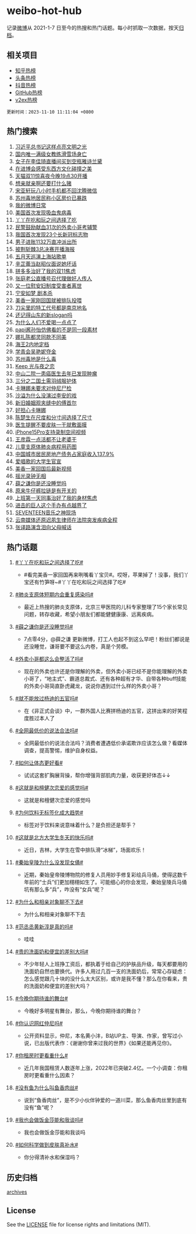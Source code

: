 # weibo-hot-hub

记录[微博](https://www.weibo.com)从 2021-1-7 日至今的热搜和热门话题。每小时抓取一次数据，按天[归档](archives)。

## 相关项目

- [知乎热榜](https://github.com/lonnyzhang423/zhihu-hot-hub)
- [头条热榜](https://github.com/lonnyzhang423/toutiao-hot-hub)
- [抖音热榜](https://github.com/lonnyzhang423/douyin-hot-hub)
- [GitHub热榜](https://github.com/lonnyzhang423/github-hot-hub)
- [v2ex热榜](https://github.com/lonnyzhang423/v2ex-hot-hub)


`更新时间：2023-11-10 11:11:04 +0800`

## 热门搜索

1. [习近平总书记这样点亮文明之光](https://m.weibo.cn/search?containerid=100103type%3D1%26t%3D10%26q%3D%23%E4%B9%A0%E8%BF%91%E5%B9%B3%E6%80%BB%E4%B9%A6%E8%AE%B0%E8%BF%99%E6%A0%B7%E7%82%B9%E4%BA%AE%E6%96%87%E6%98%8E%E4%B9%8B%E5%85%89%23&stream_entry_id=51&isnewpage=1&extparam=seat%3D1%26stream_entry_id%3D51%26dgr%3D0%26q%3D%2523%25E4%25B9%25A0%25E8%25BF%2591%25E5%25B9%25B3%25E6%2580%25BB%25E4%25B9%25A6%25E8%25AE%25B0%25E8%25BF%2599%25E6%25A0%25B7%25E7%2582%25B9%25E4%25BA%25AE%25E6%2596%2587%25E6%2598%258E%25E4%25B9%258B%25E5%2585%2589%2523%26c_type%3D51%26pos%3D0%26filter_type%3Drealtimehot%26cate%3D10103%26display_time%3D1699585863%26pre_seqid%3D1699585863410011450224)
1. [国内唯一满级女教练滑雪场身亡](https://m.weibo.cn/search?containerid=100103type%3D1%26t%3D10%26q%3D%23%E5%9B%BD%E5%86%85%E5%94%AF%E4%B8%80%E6%BB%A1%E7%BA%A7%E5%A5%B3%E6%95%99%E7%BB%83%E6%BB%91%E9%9B%AA%E5%9C%BA%E8%BA%AB%E4%BA%A1%23&stream_entry_id=31&isnewpage=1&extparam=seat%3D1%26stream_entry_id%3D31%26band_rank%3D1%26filter_type%3Drealtimehot%26pos%3D0%26lcate%3D5001%26realpos%3D1%26q%3D%2523%25E5%259B%25BD%25E5%2586%2585%25E5%2594%25AF%25E4%25B8%2580%25E6%25BB%25A1%25E7%25BA%25A7%25E5%25A5%25B3%25E6%2595%2599%25E7%25BB%2583%25E6%25BB%2591%25E9%259B%25AA%25E5%259C%25BA%25E8%25BA%25AB%25E4%25BA%25A1%2523%26c_type%3D31%26dgr%3D0%26flag%3D1%26cate%3D5001%26display_time%3D1699585863%26pre_seqid%3D1699585863410011450224)
1. [女子在李佳琦直播间买到空瓶雅诗兰黛](https://m.weibo.cn/search?containerid=100103type%3D1%26t%3D10%26q%3D%23%E5%A5%B3%E5%AD%90%E5%9C%A8%E6%9D%8E%E4%BD%B3%E7%90%A6%E7%9B%B4%E6%92%AD%E9%97%B4%E4%B9%B0%E5%88%B0%E7%A9%BA%E7%93%B6%E9%9B%85%E8%AF%97%E5%85%B0%E9%BB%9B%23&stream_entry_id=31&isnewpage=1&extparam=seat%3D1%26stream_entry_id%3D31%26band_rank%3D2%26filter_type%3Drealtimehot%26pos%3D1%26lcate%3D5001%26realpos%3D2%26q%3D%2523%25E5%25A5%25B3%25E5%25AD%2590%25E5%259C%25A8%25E6%259D%258E%25E4%25BD%25B3%25E7%2590%25A6%25E7%259B%25B4%25E6%2592%25AD%25E9%2597%25B4%25E4%25B9%25B0%25E5%2588%25B0%25E7%25A9%25BA%25E7%2593%25B6%25E9%259B%2585%25E8%25AF%2597%25E5%2585%25B0%25E9%25BB%259B%2523%26c_type%3D31%26dgr%3D0%26flag%3D2%26cate%3D5001%26display_time%3D1699585863%26pre_seqid%3D1699585863410011450224)
1. [在进博会感受东西方文化碰撞之美](https://m.weibo.cn/search?containerid=100103type%3D1%26t%3D10%26q%3D%23%E5%9C%A8%E8%BF%9B%E5%8D%9A%E4%BC%9A%E6%84%9F%E5%8F%97%E4%B8%9C%E8%A5%BF%E6%96%B9%E6%96%87%E5%8C%96%E7%A2%B0%E6%92%9E%E4%B9%8B%E7%BE%8E%23&stream_entry_id=31&isnewpage=1&extparam=seat%3D1%26stream_entry_id%3D31%26band_rank%3D3%26filter_type%3Drealtimehot%26pos%3D2%26lcate%3D5001%26realpos%3D3%26q%3D%2523%25E5%259C%25A8%25E8%25BF%259B%25E5%258D%259A%25E4%25BC%259A%25E6%2584%259F%25E5%258F%2597%25E4%25B8%259C%25E8%25A5%25BF%25E6%2596%25B9%25E6%2596%2587%25E5%258C%2596%25E7%25A2%25B0%25E6%2592%259E%25E4%25B9%258B%25E7%25BE%258E%2523%26c_type%3D31%26dgr%3D0%26flag%3D0%26cate%3D5001%26display_time%3D1699585863%26pre_seqid%3D1699585863410011450224)
1. [天猫双11惊喜夜今晚19点30开播](https://m.weibo.cn/search?containerid=100103type%3D1%26t%3D10%26q%3D%23%E5%A4%A9%E7%8C%AB%E5%8F%8C11%E6%83%8A%E5%96%9C%E5%A4%9C%E4%BB%8A%E6%99%9A19%E7%82%B930%E5%BC%80%E6%92%AD%23&stream_entry_id=31&isnewpage=1&extparam=seat%3D1%26stream_entry_id%3D31%26band_rank%3D4%26filter_type%3Drealtimehot%26topic_ad%3D1%26pos%3D3%26lcate%3D5001%26dgr%3D0%26q%3D%2523%25E5%25A4%25A9%25E7%258C%25AB%25E5%258F%258C11%25E6%2583%258A%25E5%2596%259C%25E5%25A4%259C%25E4%25BB%258A%25E6%2599%259A19%25E7%2582%25B930%25E5%25BC%2580%25E6%2592%25AD%2523%26c_type%3D31%26is_ad_pos%3D1%26adid%3D211166%26cate%3D5001%26display_time%3D1699585863%26pre_seqid%3D1699585863410011450224)
1. [想亲就亲啊还要打什么赌](https://m.weibo.cn/search?containerid=100103type%3D1%26t%3D10%26q%3D%23%E6%83%B3%E4%BA%B2%E5%B0%B1%E4%BA%B2%E5%95%8A%E8%BF%98%E8%A6%81%E6%89%93%E4%BB%80%E4%B9%88%E8%B5%8C%23&stream_entry_id=31&isnewpage=1&extparam=seat%3D1%26stream_entry_id%3D31%26band_rank%3D4%26filter_type%3Drealtimehot%26pos%3D4%26lcate%3D5001%26realpos%3D4%26q%3D%2523%25E6%2583%25B3%25E4%25BA%25B2%25E5%25B0%25B1%25E4%25BA%25B2%25E5%2595%258A%25E8%25BF%2598%25E8%25A6%2581%25E6%2589%2593%25E4%25BB%2580%25E4%25B9%2588%25E8%25B5%258C%2523%26c_type%3D31%26dgr%3D0%26flag%3D2%26cate%3D5001%26display_time%3D1699585863%26pre_seqid%3D1699585863410011450224)
1. [宋亚轩玩八小时手机都不回沈腾微信](https://m.weibo.cn/search?containerid=100103type%3D1%26t%3D10%26q%3D%23%E5%AE%8B%E4%BA%9A%E8%BD%A9%E7%8E%A9%E5%85%AB%E5%B0%8F%E6%97%B6%E6%89%8B%E6%9C%BA%E9%83%BD%E4%B8%8D%E5%9B%9E%E6%B2%88%E8%85%BE%E5%BE%AE%E4%BF%A1%23&stream_entry_id=31&isnewpage=1&extparam=seat%3D1%26stream_entry_id%3D31%26band_rank%3D5%26filter_type%3Drealtimehot%26pos%3D5%26lcate%3D5001%26realpos%3D5%26q%3D%2523%25E5%25AE%258B%25E4%25BA%259A%25E8%25BD%25A9%25E7%258E%25A9%25E5%2585%25AB%25E5%25B0%258F%25E6%2597%25B6%25E6%2589%258B%25E6%259C%25BA%25E9%2583%25BD%25E4%25B8%258D%25E5%259B%259E%25E6%25B2%2588%25E8%2585%25BE%25E5%25BE%25AE%25E4%25BF%25A1%2523%26c_type%3D31%26dgr%3D0%26flag%3D2%26cate%3D5001%26display_time%3D1699585863%26pre_seqid%3D1699585863410011450224)
1. [苏州毒地居民称小区房价已暴跌](https://m.weibo.cn/search?containerid=100103type%3D1%26t%3D10%26q%3D%23%E8%8B%8F%E5%B7%9E%E6%AF%92%E5%9C%B0%E5%B1%85%E6%B0%91%E7%A7%B0%E5%B0%8F%E5%8C%BA%E6%88%BF%E4%BB%B7%E5%B7%B2%E6%9A%B4%E8%B7%8C%23&stream_entry_id=31&isnewpage=1&extparam=seat%3D1%26stream_entry_id%3D31%26band_rank%3D6%26filter_type%3Drealtimehot%26pos%3D6%26lcate%3D5001%26realpos%3D6%26q%3D%2523%25E8%258B%258F%25E5%25B7%259E%25E6%25AF%2592%25E5%259C%25B0%25E5%25B1%2585%25E6%25B0%2591%25E7%25A7%25B0%25E5%25B0%258F%25E5%258C%25BA%25E6%2588%25BF%25E4%25BB%25B7%25E5%25B7%25B2%25E6%259A%25B4%25E8%25B7%258C%2523%26c_type%3D31%26dgr%3D0%26flag%3D1%26cate%3D5001%26display_time%3D1699585863%26pre_seqid%3D1699585863410011450224)
1. [我的微博日常](https://m.weibo.cn/search?containerid=100103type%3D1%26t%3D10%26q%3D%23%E6%88%91%E7%9A%84%E5%BE%AE%E5%8D%9A%E6%97%A5%E5%B8%B8%23&stream_entry_id=31&isnewpage=1&extparam=seat%3D1%26stream_entry_id%3D31%26band_rank%3D7%26filter_type%3Drealtimehot%26is_ad_pos%3D1%26pos%3D7%26lcate%3D5001%26q%3D%2523%25E6%2588%2591%25E7%259A%2584%25E5%25BE%25AE%25E5%258D%259A%25E6%2597%25A5%25E5%25B8%25B8%2523%26c_type%3D31%26dgr%3D0%26adid%3D211119%26cate%3D5001%26display_time%3D1699585863%26pre_seqid%3D1699585863410011450224)
1. [美国首次发现吸血鬼病毒](https://m.weibo.cn/search?containerid=100103type%3D1%26t%3D10%26q%3D%23%E7%BE%8E%E5%9B%BD%E9%A6%96%E6%AC%A1%E5%8F%91%E7%8E%B0%E5%90%B8%E8%A1%80%E9%AC%BC%E7%97%85%E6%AF%92%23&stream_entry_id=31&isnewpage=1&extparam=seat%3D1%26stream_entry_id%3D31%26band_rank%3D7%26filter_type%3Drealtimehot%26pos%3D8%26lcate%3D5001%26realpos%3D7%26q%3D%2523%25E7%25BE%258E%25E5%259B%25BD%25E9%25A6%2596%25E6%25AC%25A1%25E5%258F%2591%25E7%258E%25B0%25E5%2590%25B8%25E8%25A1%2580%25E9%25AC%25BC%25E7%2597%2585%25E6%25AF%2592%2523%26c_type%3D31%26dgr%3D0%26flag%3D0%26cate%3D5001%26display_time%3D1699585863%26pre_seqid%3D1699585863410011450224)
1. [丫丫在吃和玩之间选择了吃](https://m.weibo.cn/search?containerid=100103type%3D1%26t%3D10%26q%3D%23%E4%B8%AB%E4%B8%AB%E5%9C%A8%E5%90%83%E5%92%8C%E7%8E%A9%E4%B9%8B%E9%97%B4%E9%80%89%E6%8B%A9%E4%BA%86%E5%90%83%23&stream_entry_id=31&isnewpage=1&extparam=seat%3D1%26stream_entry_id%3D31%26band_rank%3D8%26filter_type%3Drealtimehot%26pos%3D9%26lcate%3D5001%26realpos%3D8%26q%3D%2523%25E4%25B8%25AB%25E4%25B8%25AB%25E5%259C%25A8%25E5%2590%2583%25E5%2592%258C%25E7%258E%25A9%25E4%25B9%258B%25E9%2597%25B4%25E9%2580%2589%25E6%258B%25A9%25E4%25BA%2586%25E5%2590%2583%2523%26c_type%3D31%26dgr%3D0%26flag%3D32768%26cate%3D5001%26display_time%3D1699585863%26pre_seqid%3D1699585863410011450224)
1. [民警鼓励献血31次的外卖小哥考辅警](https://m.weibo.cn/search?containerid=100103type%3D1%26t%3D10%26q%3D%23%E6%B0%91%E8%AD%A6%E9%BC%93%E5%8A%B1%E7%8C%AE%E8%A1%8031%E6%AC%A1%E7%9A%84%E5%A4%96%E5%8D%96%E5%B0%8F%E5%93%A5%E8%80%83%E8%BE%85%E8%AD%A6%23&stream_entry_id=31&isnewpage=1&extparam=seat%3D1%26stream_entry_id%3D31%26band_rank%3D9%26filter_type%3Drealtimehot%26pos%3D10%26lcate%3D5001%26realpos%3D9%26q%3D%2523%25E6%25B0%2591%25E8%25AD%25A6%25E9%25BC%2593%25E5%258A%25B1%25E7%258C%25AE%25E8%25A1%258031%25E6%25AC%25A1%25E7%259A%2584%25E5%25A4%2596%25E5%258D%2596%25E5%25B0%258F%25E5%2593%25A5%25E8%2580%2583%25E8%25BE%2585%25E8%25AD%25A6%2523%26c_type%3D31%26dgr%3D0%26flag%3D32768%26cate%3D5001%26display_time%3D1699585863%26pre_seqid%3D1699585863410011450224)
1. [我国首次发现23个长新冠标志物](https://m.weibo.cn/search?containerid=100103type%3D1%26t%3D10%26q%3D%23%E6%88%91%E5%9B%BD%E9%A6%96%E6%AC%A1%E5%8F%91%E7%8E%B023%E4%B8%AA%E9%95%BF%E6%96%B0%E5%86%A0%E6%A0%87%E5%BF%97%E7%89%A9%23&stream_entry_id=31&isnewpage=1&extparam=seat%3D1%26stream_entry_id%3D31%26band_rank%3D10%26filter_type%3Drealtimehot%26pos%3D11%26lcate%3D5001%26realpos%3D10%26q%3D%2523%25E6%2588%2591%25E5%259B%25BD%25E9%25A6%2596%25E6%25AC%25A1%25E5%258F%2591%25E7%258E%25B023%25E4%25B8%25AA%25E9%2595%25BF%25E6%2596%25B0%25E5%2586%25A0%25E6%25A0%2587%25E5%25BF%2597%25E7%2589%25A9%2523%26c_type%3D31%26dgr%3D0%26flag%3D0%26cate%3D5001%26display_time%3D1699585863%26pre_seqid%3D1699585863410011450224)
1. [男子进账1132万直冲派出所](https://m.weibo.cn/search?containerid=100103type%3D1%26t%3D10%26q%3D%23%E7%94%B7%E5%AD%90%E8%BF%9B%E8%B4%A61132%E4%B8%87%E7%9B%B4%E5%86%B2%E6%B4%BE%E5%87%BA%E6%89%80%23&stream_entry_id=31&isnewpage=1&extparam=seat%3D1%26stream_entry_id%3D31%26band_rank%3D11%26filter_type%3Drealtimehot%26pos%3D12%26lcate%3D5001%26realpos%3D11%26q%3D%2523%25E7%2594%25B7%25E5%25AD%2590%25E8%25BF%259B%25E8%25B4%25A61132%25E4%25B8%2587%25E7%259B%25B4%25E5%2586%25B2%25E6%25B4%25BE%25E5%2587%25BA%25E6%2589%2580%2523%26c_type%3D31%26dgr%3D0%26flag%3D2%26cate%3D5001%26display_time%3D1699585863%26pre_seqid%3D1699585863410011450224)
1. [披荆斩棘3总决赛开播海报](https://m.weibo.cn/search?containerid=100103type%3D1%26t%3D10%26q%3D%23%E6%8A%AB%E8%8D%86%E6%96%A9%E6%A3%983%E6%80%BB%E5%86%B3%E8%B5%9B%E5%BC%80%E6%92%AD%E6%B5%B7%E6%8A%A5%23&stream_entry_id=31&isnewpage=1&extparam=seat%3D1%26stream_entry_id%3D31%26band_rank%3D12%26filter_type%3Drealtimehot%26pos%3D13%26lcate%3D5001%26realpos%3D12%26q%3D%2523%25E6%258A%25AB%25E8%258D%2586%25E6%2596%25A9%25E6%25A3%25983%25E6%2580%25BB%25E5%2586%25B3%25E8%25B5%259B%25E5%25BC%2580%25E6%2592%25AD%25E6%25B5%25B7%25E6%258A%25A5%2523%26c_type%3D31%26dgr%3D0%26flag%3D1%26cate%3D5001%26display_time%3D1699585863%26pre_seqid%3D1699585863410011450224)
1. [五月天巡演上海站歌单](https://m.weibo.cn/search?containerid=100103type%3D1%26t%3D10%26q%3D%23%E4%BA%94%E6%9C%88%E5%A4%A9%E5%B7%A1%E6%BC%94%E4%B8%8A%E6%B5%B7%E7%AB%99%E6%AD%8C%E5%8D%95%23&stream_entry_id=31&isnewpage=1&extparam=seat%3D1%26stream_entry_id%3D31%26band_rank%3D13%26filter_type%3Drealtimehot%26pos%3D14%26lcate%3D5001%26realpos%3D13%26q%3D%2523%25E4%25BA%2594%25E6%259C%2588%25E5%25A4%25A9%25E5%25B7%25A1%25E6%25BC%2594%25E4%25B8%258A%25E6%25B5%25B7%25E7%25AB%2599%25E6%25AD%258C%25E5%258D%2595%2523%26c_type%3D31%26dgr%3D0%26flag%3D1%26cate%3D5001%26display_time%3D1699585863%26pre_seqid%3D1699585863410011450224)
1. [辛芷蕾当赵昭仪面说她坏话](https://m.weibo.cn/search?containerid=100103type%3D1%26t%3D10%26q%3D%23%E8%BE%9B%E8%8A%B7%E8%95%BE%E5%BD%93%E8%B5%B5%E6%98%AD%E4%BB%AA%E9%9D%A2%E8%AF%B4%E5%A5%B9%E5%9D%8F%E8%AF%9D%23&stream_entry_id=31&isnewpage=1&extparam=seat%3D1%26stream_entry_id%3D31%26band_rank%3D14%26filter_type%3Drealtimehot%26pos%3D15%26lcate%3D5001%26realpos%3D14%26q%3D%2523%25E8%25BE%259B%25E8%258A%25B7%25E8%2595%25BE%25E5%25BD%2593%25E8%25B5%25B5%25E6%2598%25AD%25E4%25BB%25AA%25E9%259D%25A2%25E8%25AF%25B4%25E5%25A5%25B9%25E5%259D%258F%25E8%25AF%259D%2523%26c_type%3D31%26dgr%3D0%26flag%3D0%26cate%3D5001%26display_time%3D1699585863%26pre_seqid%3D1699585863410011450224)
1. [拼多多治好了我的双11焦虑](https://m.weibo.cn/search?containerid=100103type%3D1%26t%3D10%26q%3D%23%E6%8B%BC%E5%A4%9A%E5%A4%9A%E6%B2%BB%E5%A5%BD%E4%BA%86%E6%88%91%E7%9A%84%E5%8F%8C11%E7%84%A6%E8%99%91%23&stream_entry_id=31&isnewpage=1&extparam=seat%3D1%26stream_entry_id%3D31%26band_rank%3D15%26filter_type%3Drealtimehot%26pos%3D16%26lcate%3D5001%26realpos%3D15%26dgr%3D0%26q%3D%2523%25E6%258B%25BC%25E5%25A4%259A%25E5%25A4%259A%25E6%25B2%25BB%25E5%25A5%25BD%25E4%25BA%2586%25E6%2588%2591%25E7%259A%2584%25E5%258F%258C11%25E7%2584%25A6%25E8%2599%2591%2523%26c_type%3D31%26flag%3D0%26adid%3D211184%26cate%3D5001%26display_time%3D1699585863%26pre_seqid%3D1699585863410011450224)
1. [张庭老公直播号召代理做好人传人](https://m.weibo.cn/search?containerid=100103type%3D1%26t%3D10%26q%3D%23%E5%BC%A0%E5%BA%AD%E8%80%81%E5%85%AC%E7%9B%B4%E6%92%AD%E5%8F%B7%E5%8F%AC%E4%BB%A3%E7%90%86%E5%81%9A%E5%A5%BD%E4%BA%BA%E4%BC%A0%E4%BA%BA%23&stream_entry_id=31&isnewpage=1&extparam=seat%3D1%26stream_entry_id%3D31%26band_rank%3D16%26filter_type%3Drealtimehot%26pos%3D17%26lcate%3D5001%26realpos%3D16%26q%3D%2523%25E5%25BC%25A0%25E5%25BA%25AD%25E8%2580%2581%25E5%2585%25AC%25E7%259B%25B4%25E6%2592%25AD%25E5%258F%25B7%25E5%258F%25AC%25E4%25BB%25A3%25E7%2590%2586%25E5%2581%259A%25E5%25A5%25BD%25E4%25BA%25BA%25E4%25BC%25A0%25E4%25BA%25BA%2523%26c_type%3D31%26dgr%3D0%26flag%3D1%26cate%3D5001%26display_time%3D1699585863%26pre_seqid%3D1699585863410011450224)
1. [又一位慰安妇制度受害者离世](https://m.weibo.cn/search?containerid=100103type%3D1%26t%3D10%26q%3D%23%E5%8F%88%E4%B8%80%E4%BD%8D%E6%85%B0%E5%AE%89%E5%A6%87%E5%88%B6%E5%BA%A6%E5%8F%97%E5%AE%B3%E8%80%85%E7%A6%BB%E4%B8%96%23&stream_entry_id=31&isnewpage=1&extparam=seat%3D1%26stream_entry_id%3D31%26band_rank%3D17%26filter_type%3Drealtimehot%26pos%3D18%26lcate%3D5001%26realpos%3D17%26q%3D%2523%25E5%258F%2588%25E4%25B8%2580%25E4%25BD%258D%25E6%2585%25B0%25E5%25AE%2589%25E5%25A6%2587%25E5%2588%25B6%25E5%25BA%25A6%25E5%258F%2597%25E5%25AE%25B3%25E8%2580%2585%25E7%25A6%25BB%25E4%25B8%2596%2523%26c_type%3D31%26dgr%3D0%26flag%3D1%26cate%3D5001%26display_time%3D1699585863%26pre_seqid%3D1699585863410011450224)
1. [宁安如梦 剧本杀](https://m.weibo.cn/search?containerid=100103type%3D1%26t%3D10%26q%3D%E5%AE%81%E5%AE%89%E5%A6%82%E6%A2%A6+%E5%89%A7%E6%9C%AC%E6%9D%80&stream_entry_id=31&isnewpage=1&extparam=seat%3D1%26stream_entry_id%3D31%26band_rank%3D18%26filter_type%3Drealtimehot%26pos%3D19%26lcate%3D5001%26realpos%3D18%26q%3D%25E5%25AE%2581%25E5%25AE%2589%25E5%25A6%2582%25E6%25A2%25A6%2520%25E5%2589%25A7%25E6%259C%25AC%25E6%259D%2580%26c_type%3D31%26dgr%3D0%26flag%3D1%26cate%3D5001%26display_time%3D1699585863%26pre_seqid%3D1699585863410011450224)
1. [美香一家刚回国就被排队投喂](https://m.weibo.cn/search?containerid=100103type%3D1%26t%3D10%26q%3D%23%E7%BE%8E%E9%A6%99%E4%B8%80%E5%AE%B6%E5%88%9A%E5%9B%9E%E5%9B%BD%E5%B0%B1%E8%A2%AB%E6%8E%92%E9%98%9F%E6%8A%95%E5%96%82%23&stream_entry_id=31&isnewpage=1&extparam=seat%3D1%26stream_entry_id%3D31%26band_rank%3D19%26filter_type%3Drealtimehot%26pos%3D20%26lcate%3D5001%26realpos%3D19%26q%3D%2523%25E7%25BE%258E%25E9%25A6%2599%25E4%25B8%2580%25E5%25AE%25B6%25E5%2588%259A%25E5%259B%259E%25E5%259B%25BD%25E5%25B0%25B1%25E8%25A2%25AB%25E6%258E%2592%25E9%2598%259F%25E6%258A%2595%25E5%2596%2582%2523%26c_type%3D31%26dgr%3D0%26flag%3D32768%26cate%3D5001%26display_time%3D1699585863%26pre_seqid%3D1699585863410011450224)
1. [刀尖里的特工代号都是南京地名](https://m.weibo.cn/search?containerid=100103type%3D1%26t%3D10%26q%3D%23%E5%88%80%E5%B0%96%E9%87%8C%E7%9A%84%E7%89%B9%E5%B7%A5%E4%BB%A3%E5%8F%B7%E9%83%BD%E6%98%AF%E5%8D%97%E4%BA%AC%E5%9C%B0%E5%90%8D%23&stream_entry_id=31&isnewpage=1&extparam=seat%3D1%26stream_entry_id%3D31%26band_rank%3D20%26filter_type%3Drealtimehot%26pos%3D21%26lcate%3D5001%26realpos%3D20%26q%3D%2523%25E5%2588%2580%25E5%25B0%2596%25E9%2587%258C%25E7%259A%2584%25E7%2589%25B9%25E5%25B7%25A5%25E4%25BB%25A3%25E5%258F%25B7%25E9%2583%25BD%25E6%2598%25AF%25E5%258D%2597%25E4%25BA%25AC%25E5%259C%25B0%25E5%2590%258D%2523%26c_type%3D31%26dgr%3D0%26flag%3D1%26cate%3D5001%26display_time%3D1699585863%26pre_seqid%3D1699585863410011450224)
1. [还记得山东的新slogan吗](https://m.weibo.cn/search?containerid=100103type%3D1%26t%3D10%26q%3D%23%E8%BF%98%E8%AE%B0%E5%BE%97%E5%B1%B1%E4%B8%9C%E7%9A%84%E6%96%B0slogan%E5%90%97%23&stream_entry_id=31&isnewpage=1&extparam=seat%3D1%26stream_entry_id%3D31%26band_rank%3D21%26filter_type%3Drealtimehot%26pos%3D22%26lcate%3D5001%26realpos%3D21%26dgr%3D0%26q%3D%2523%25E8%25BF%2598%25E8%25AE%25B0%25E5%25BE%2597%25E5%25B1%25B1%25E4%25B8%259C%25E7%259A%2584%25E6%2596%25B0slogan%25E5%2590%2597%2523%26c_type%3D31%26flag%3D0%26adid%3D211025%26cate%3D5001%26display_time%3D1699585863%26pre_seqid%3D1699585863410011450224)
1. [为什么人们不爱喝一点点了](https://m.weibo.cn/search?containerid=100103type%3D1%26t%3D10%26q%3D%23%E4%B8%BA%E4%BB%80%E4%B9%88%E4%BA%BA%E4%BB%AC%E4%B8%8D%E7%88%B1%E5%96%9D%E4%B8%80%E7%82%B9%E7%82%B9%E4%BA%86%23&stream_entry_id=31&isnewpage=1&extparam=seat%3D1%26stream_entry_id%3D31%26band_rank%3D22%26filter_type%3Drealtimehot%26pos%3D23%26lcate%3D5001%26realpos%3D22%26q%3D%2523%25E4%25B8%25BA%25E4%25BB%2580%25E4%25B9%2588%25E4%25BA%25BA%25E4%25BB%25AC%25E4%25B8%258D%25E7%2588%25B1%25E5%2596%259D%25E4%25B8%2580%25E7%2582%25B9%25E7%2582%25B9%25E4%25BA%2586%2523%26c_type%3D31%26dgr%3D0%26flag%3D1%26cate%3D5001%26display_time%3D1699585863%26pre_seqid%3D1699585863410011450224)
1. [papi酱孙怡仿佛看的不是同一段素材](https://m.weibo.cn/search?containerid=100103type%3D1%26t%3D10%26q%3D%23papi%E9%85%B1%E5%AD%99%E6%80%A1%E4%BB%BF%E4%BD%9B%E7%9C%8B%E7%9A%84%E4%B8%8D%E6%98%AF%E5%90%8C%E4%B8%80%E6%AE%B5%E7%B4%A0%E6%9D%90%23&stream_entry_id=31&isnewpage=1&extparam=seat%3D1%26stream_entry_id%3D31%26band_rank%3D23%26filter_type%3Drealtimehot%26pos%3D24%26lcate%3D5001%26realpos%3D23%26q%3D%2523papi%25E9%2585%25B1%25E5%25AD%2599%25E6%2580%25A1%25E4%25BB%25BF%25E4%25BD%259B%25E7%259C%258B%25E7%259A%2584%25E4%25B8%258D%25E6%2598%25AF%25E5%2590%258C%25E4%25B8%2580%25E6%25AE%25B5%25E7%25B4%25A0%25E6%259D%2590%2523%26c_type%3D31%26dgr%3D0%26flag%3D0%26cate%3D5001%26display_time%3D1699585863%26pre_seqid%3D1699585863410011450224)
1. [娜扎陈都灵同款不同美](https://m.weibo.cn/search?containerid=100103type%3D1%26t%3D10%26q%3D%23%E5%A8%9C%E6%89%8E%E9%99%88%E9%83%BD%E7%81%B5%E5%90%8C%E6%AC%BE%E4%B8%8D%E5%90%8C%E7%BE%8E%23&stream_entry_id=31&isnewpage=1&extparam=seat%3D1%26stream_entry_id%3D31%26band_rank%3D24%26filter_type%3Drealtimehot%26pos%3D25%26lcate%3D5001%26realpos%3D24%26q%3D%2523%25E5%25A8%259C%25E6%2589%258E%25E9%2599%2588%25E9%2583%25BD%25E7%2581%25B5%25E5%2590%258C%25E6%25AC%25BE%25E4%25B8%258D%25E5%2590%258C%25E7%25BE%258E%2523%26c_type%3D31%26dgr%3D0%26flag%3D1%26cate%3D5001%26display_time%3D1699585863%26pre_seqid%3D1699585863410011450224)
1. [海王2内地定档](https://m.weibo.cn/search?containerid=100103type%3D1%26t%3D10%26q%3D%23%E6%B5%B7%E7%8E%8B2%E5%86%85%E5%9C%B0%E5%AE%9A%E6%A1%A3%23&stream_entry_id=31&isnewpage=1&extparam=seat%3D1%26stream_entry_id%3D31%26band_rank%3D25%26filter_type%3Drealtimehot%26pos%3D26%26lcate%3D5001%26realpos%3D25%26q%3D%2523%25E6%25B5%25B7%25E7%258E%258B2%25E5%2586%2585%25E5%259C%25B0%25E5%25AE%259A%25E6%25A1%25A3%2523%26c_type%3D31%26dgr%3D0%26flag%3D1%26cate%3D5001%26display_time%3D1699585863%26pre_seqid%3D1699585863410011450224)
1. [学青会吴艳妮夺金](https://m.weibo.cn/search?containerid=100103type%3D1%26t%3D10%26q%3D%23%E5%AD%A6%E9%9D%92%E4%BC%9A%E5%90%B4%E8%89%B3%E5%A6%AE%E5%A4%BA%E9%87%91%23&stream_entry_id=31&isnewpage=1&extparam=seat%3D1%26stream_entry_id%3D31%26band_rank%3D26%26filter_type%3Drealtimehot%26pos%3D27%26lcate%3D5001%26realpos%3D26%26q%3D%2523%25E5%25AD%25A6%25E9%259D%2592%25E4%25BC%259A%25E5%2590%25B4%25E8%2589%25B3%25E5%25A6%25AE%25E5%25A4%25BA%25E9%2587%2591%2523%26c_type%3D31%26dgr%3D0%26flag%3D0%26cate%3D5001%26display_time%3D1699585863%26pre_seqid%3D1699585863410011450224)
1. [苏州毒地是什么毒](https://m.weibo.cn/search?containerid=100103type%3D1%26t%3D10%26q%3D%23%E8%8B%8F%E5%B7%9E%E6%AF%92%E5%9C%B0%E6%98%AF%E4%BB%80%E4%B9%88%E6%AF%92%23&stream_entry_id=31&isnewpage=1&extparam=seat%3D1%26stream_entry_id%3D31%26band_rank%3D27%26filter_type%3Drealtimehot%26pos%3D28%26lcate%3D5001%26realpos%3D27%26q%3D%2523%25E8%258B%258F%25E5%25B7%259E%25E6%25AF%2592%25E5%259C%25B0%25E6%2598%25AF%25E4%25BB%2580%25E4%25B9%2588%25E6%25AF%2592%2523%26c_type%3D31%26dgr%3D0%26flag%3D1%26cate%3D5001%26display_time%3D1699585863%26pre_seqid%3D1699585863410011450224)
1. [Keep 光与夜之恋](https://m.weibo.cn/search?containerid=100103type%3D1%26t%3D10%26q%3DKeep+%E5%85%89%E4%B8%8E%E5%A4%9C%E4%B9%8B%E6%81%8B&stream_entry_id=31&isnewpage=1&extparam=seat%3D1%26stream_entry_id%3D31%26band_rank%3D28%26filter_type%3Drealtimehot%26pos%3D29%26lcate%3D5001%26realpos%3D28%26q%3DKeep%2520%25E5%2585%2589%25E4%25B8%258E%25E5%25A4%259C%25E4%25B9%258B%25E6%2581%258B%26c_type%3D31%26dgr%3D0%26flag%3D1%26cate%3D5001%26display_time%3D1699585863%26pre_seqid%3D1699585863410011450224)
1. [中山二院一患癌医生去年已发现肿瘤](https://m.weibo.cn/search?containerid=100103type%3D1%26t%3D10%26q%3D%23%E4%B8%AD%E5%B1%B1%E4%BA%8C%E9%99%A2%E4%B8%80%E6%82%A3%E7%99%8C%E5%8C%BB%E7%94%9F%E5%8E%BB%E5%B9%B4%E5%B7%B2%E5%8F%91%E7%8E%B0%E8%82%BF%E7%98%A4%23&stream_entry_id=31&isnewpage=1&extparam=seat%3D1%26stream_entry_id%3D31%26band_rank%3D29%26filter_type%3Drealtimehot%26pos%3D30%26lcate%3D5001%26realpos%3D29%26q%3D%2523%25E4%25B8%25AD%25E5%25B1%25B1%25E4%25BA%258C%25E9%2599%25A2%25E4%25B8%2580%25E6%2582%25A3%25E7%2599%258C%25E5%258C%25BB%25E7%2594%259F%25E5%258E%25BB%25E5%25B9%25B4%25E5%25B7%25B2%25E5%258F%2591%25E7%258E%25B0%25E8%2582%25BF%25E7%2598%25A4%2523%26c_type%3D31%26dgr%3D0%26flag%3D0%26cate%3D5001%26display_time%3D1699585863%26pre_seqid%3D1699585863410011450224)
1. [三分之二国土需羽绒服护体](https://m.weibo.cn/search?containerid=100103type%3D1%26t%3D10%26q%3D%23%E4%B8%89%E5%88%86%E4%B9%8B%E4%BA%8C%E5%9B%BD%E5%9C%9F%E9%9C%80%E7%BE%BD%E7%BB%92%E6%9C%8D%E6%8A%A4%E4%BD%93%23&stream_entry_id=31&isnewpage=1&extparam=seat%3D1%26stream_entry_id%3D31%26band_rank%3D30%26filter_type%3Drealtimehot%26pos%3D31%26lcate%3D5001%26realpos%3D30%26q%3D%2523%25E4%25B8%2589%25E5%2588%2586%25E4%25B9%258B%25E4%25BA%258C%25E5%259B%25BD%25E5%259C%259F%25E9%259C%2580%25E7%25BE%25BD%25E7%25BB%2592%25E6%259C%258D%25E6%258A%25A4%25E4%25BD%2593%2523%26c_type%3D31%26dgr%3D0%26flag%3D1%26cate%3D5001%26display_time%3D1699585863%26pre_seqid%3D1699585863410011450224)
1. [卡琳娜未要求对仲尼尸检](https://m.weibo.cn/search?containerid=100103type%3D1%26t%3D10%26q%3D%23%E5%8D%A1%E7%90%B3%E5%A8%9C%E6%9C%AA%E8%A6%81%E6%B1%82%E5%AF%B9%E4%BB%B2%E5%B0%BC%E5%B0%B8%E6%A3%80%23&stream_entry_id=31&isnewpage=1&extparam=seat%3D1%26stream_entry_id%3D31%26band_rank%3D31%26filter_type%3Drealtimehot%26pos%3D32%26lcate%3D5001%26realpos%3D31%26q%3D%2523%25E5%258D%25A1%25E7%2590%25B3%25E5%25A8%259C%25E6%259C%25AA%25E8%25A6%2581%25E6%25B1%2582%25E5%25AF%25B9%25E4%25BB%25B2%25E5%25B0%25BC%25E5%25B0%25B8%25E6%25A3%2580%2523%26c_type%3D31%26dgr%3D0%26flag%3D0%26cate%3D5001%26display_time%3D1699585863%26pre_seqid%3D1699585863410011450224)
1. [沙溢为什么没演过李安的戏](https://m.weibo.cn/search?containerid=100103type%3D1%26t%3D10%26q%3D%E6%B2%99%E6%BA%A2%E4%B8%BA%E4%BB%80%E4%B9%88%E6%B2%A1%E6%BC%94%E8%BF%87%E6%9D%8E%E5%AE%89%E7%9A%84%E6%88%8F&stream_entry_id=31&isnewpage=1&extparam=seat%3D1%26stream_entry_id%3D31%26band_rank%3D32%26filter_type%3Drealtimehot%26pos%3D33%26lcate%3D5001%26realpos%3D32%26q%3D%25E6%25B2%2599%25E6%25BA%25A2%25E4%25B8%25BA%25E4%25BB%2580%25E4%25B9%2588%25E6%25B2%25A1%25E6%25BC%2594%25E8%25BF%2587%25E6%259D%258E%25E5%25AE%2589%25E7%259A%2584%25E6%2588%258F%26c_type%3D31%26dgr%3D0%26flag%3D1%26cate%3D5001%26display_time%3D1699585863%26pre_seqid%3D1699585863410011450224)
1. [新旧婚姻观夹缝中的傅首尔](https://m.weibo.cn/search?containerid=100103type%3D1%26t%3D10%26q%3D%E6%96%B0%E6%97%A7%E5%A9%9A%E5%A7%BB%E8%A7%82%E5%A4%B9%E7%BC%9D%E4%B8%AD%E7%9A%84%E5%82%85%E9%A6%96%E5%B0%94&stream_entry_id=31&isnewpage=1&extparam=seat%3D1%26stream_entry_id%3D31%26band_rank%3D33%26filter_type%3Drealtimehot%26pos%3D34%26lcate%3D5001%26realpos%3D33%26q%3D%25E6%2596%25B0%25E6%2597%25A7%25E5%25A9%259A%25E5%25A7%25BB%25E8%25A7%2582%25E5%25A4%25B9%25E7%25BC%259D%25E4%25B8%25AD%25E7%259A%2584%25E5%2582%2585%25E9%25A6%2596%25E5%25B0%2594%26c_type%3D31%26dgr%3D0%26flag%3D1%26cate%3D5001%26display_time%3D1699585863%26pre_seqid%3D1699585863410011450224)
1. [好担心卡琳娜](https://m.weibo.cn/search?containerid=100103type%3D1%26t%3D10%26q%3D%23%E5%A5%BD%E6%8B%85%E5%BF%83%E5%8D%A1%E7%90%B3%E5%A8%9C%23&stream_entry_id=31&isnewpage=1&extparam=seat%3D1%26stream_entry_id%3D31%26band_rank%3D34%26filter_type%3Drealtimehot%26pos%3D35%26lcate%3D5001%26realpos%3D34%26q%3D%2523%25E5%25A5%25BD%25E6%258B%2585%25E5%25BF%2583%25E5%258D%25A1%25E7%2590%25B3%25E5%25A8%259C%2523%26c_type%3D31%26dgr%3D0%26flag%3D0%26cate%3D5001%26display_time%3D1699585863%26pre_seqid%3D1699585863410011450224)
1. [陈楚生在尺度和分寸间选择了尺寸](https://m.weibo.cn/search?containerid=100103type%3D1%26t%3D10%26q%3D%23%E9%99%88%E6%A5%9A%E7%94%9F%E5%9C%A8%E5%B0%BA%E5%BA%A6%E5%92%8C%E5%88%86%E5%AF%B8%E9%97%B4%E9%80%89%E6%8B%A9%E4%BA%86%E5%B0%BA%E5%AF%B8%23&stream_entry_id=31&isnewpage=1&extparam=seat%3D1%26stream_entry_id%3D31%26band_rank%3D35%26filter_type%3Drealtimehot%26pos%3D36%26lcate%3D5001%26realpos%3D35%26q%3D%2523%25E9%2599%2588%25E6%25A5%259A%25E7%2594%259F%25E5%259C%25A8%25E5%25B0%25BA%25E5%25BA%25A6%25E5%2592%258C%25E5%2588%2586%25E5%25AF%25B8%25E9%2597%25B4%25E9%2580%2589%25E6%258B%25A9%25E4%25BA%2586%25E5%25B0%25BA%25E5%25AF%25B8%2523%26c_type%3D31%26dgr%3D0%26flag%3D0%26cate%3D5001%26display_time%3D1699585863%26pre_seqid%3D1699585863410011450224)
1. [医生提醒不要皮肤一干就敷面膜](https://m.weibo.cn/search?containerid=100103type%3D1%26t%3D10%26q%3D%23%E5%8C%BB%E7%94%9F%E6%8F%90%E9%86%92%E4%B8%8D%E8%A6%81%E7%9A%AE%E8%82%A4%E4%B8%80%E5%B9%B2%E5%B0%B1%E6%95%B7%E9%9D%A2%E8%86%9C%23&stream_entry_id=31&isnewpage=1&extparam=seat%3D1%26stream_entry_id%3D31%26band_rank%3D36%26filter_type%3Drealtimehot%26pos%3D37%26lcate%3D5001%26realpos%3D36%26q%3D%2523%25E5%258C%25BB%25E7%2594%259F%25E6%258F%2590%25E9%2586%2592%25E4%25B8%258D%25E8%25A6%2581%25E7%259A%25AE%25E8%2582%25A4%25E4%25B8%2580%25E5%25B9%25B2%25E5%25B0%25B1%25E6%2595%25B7%25E9%259D%25A2%25E8%2586%259C%2523%26c_type%3D31%26dgr%3D0%26flag%3D1%26cate%3D5001%26display_time%3D1699585863%26pre_seqid%3D1699585863410011450224)
1. [iPhone15Pro支持录制空间视频](https://m.weibo.cn/search?containerid=100103type%3D1%26t%3D10%26q%3D%23iPhone15Pro%E6%94%AF%E6%8C%81%E5%BD%95%E5%88%B6%E7%A9%BA%E9%97%B4%E8%A7%86%E9%A2%91%23&stream_entry_id=31&isnewpage=1&extparam=seat%3D1%26stream_entry_id%3D31%26band_rank%3D37%26filter_type%3Drealtimehot%26pos%3D38%26lcate%3D5001%26realpos%3D37%26q%3D%2523iPhone15Pro%25E6%2594%25AF%25E6%258C%2581%25E5%25BD%2595%25E5%2588%25B6%25E7%25A9%25BA%25E9%2597%25B4%25E8%25A7%2586%25E9%25A2%2591%2523%26c_type%3D31%26dgr%3D0%26flag%3D0%26cate%3D5001%26display_time%3D1699585863%26pre_seqid%3D1699585863410011450224)
1. [王彦霖一点活都不让老婆干](https://m.weibo.cn/search?containerid=100103type%3D1%26t%3D10%26q%3D%23%E7%8E%8B%E5%BD%A6%E9%9C%96%E4%B8%80%E7%82%B9%E6%B4%BB%E9%83%BD%E4%B8%8D%E8%AE%A9%E8%80%81%E5%A9%86%E5%B9%B2%23&stream_entry_id=31&isnewpage=1&extparam=seat%3D1%26stream_entry_id%3D31%26band_rank%3D38%26filter_type%3Drealtimehot%26pos%3D39%26lcate%3D5001%26realpos%3D38%26q%3D%2523%25E7%258E%258B%25E5%25BD%25A6%25E9%259C%2596%25E4%25B8%2580%25E7%2582%25B9%25E6%25B4%25BB%25E9%2583%25BD%25E4%25B8%258D%25E8%25AE%25A9%25E8%2580%2581%25E5%25A9%2586%25E5%25B9%25B2%2523%26c_type%3D31%26dgr%3D0%26flag%3D1%26cate%3D5001%26display_time%3D1699585863%26pre_seqid%3D1699585863410011450224)
1. [儿童支原体肺炎病程用药图](https://m.weibo.cn/search?containerid=100103type%3D1%26t%3D10%26q%3D%23%E5%84%BF%E7%AB%A5%E6%94%AF%E5%8E%9F%E4%BD%93%E8%82%BA%E7%82%8E%E7%97%85%E7%A8%8B%E7%94%A8%E8%8D%AF%E5%9B%BE%23&stream_entry_id=31&isnewpage=1&extparam=seat%3D1%26stream_entry_id%3D31%26band_rank%3D39%26filter_type%3Drealtimehot%26pos%3D40%26lcate%3D5001%26realpos%3D39%26q%3D%2523%25E5%2584%25BF%25E7%25AB%25A5%25E6%2594%25AF%25E5%258E%259F%25E4%25BD%2593%25E8%2582%25BA%25E7%2582%258E%25E7%2597%2585%25E7%25A8%258B%25E7%2594%25A8%25E8%258D%25AF%25E5%259B%25BE%2523%26c_type%3D31%26dgr%3D0%26flag%3D1%26cate%3D5001%26display_time%3D1699585863%26pre_seqid%3D1699585863410011450224)
1. [中国城市居民房地产债务占家庭收入137.9%](https://m.weibo.cn/search?containerid=100103type%3D1%26t%3D10%26q%3D%23%E4%B8%AD%E5%9B%BD%E5%9F%8E%E5%B8%82%E5%B1%85%E6%B0%91%E6%88%BF%E5%9C%B0%E4%BA%A7%E5%80%BA%E5%8A%A1%E5%8D%A0%E5%AE%B6%E5%BA%AD%E6%94%B6%E5%85%A5137.9%25%23&stream_entry_id=31&isnewpage=1&extparam=seat%3D1%26stream_entry_id%3D31%26band_rank%3D40%26filter_type%3Drealtimehot%26pos%3D41%26lcate%3D5001%26realpos%3D40%26q%3D%2523%25E4%25B8%25AD%25E5%259B%25BD%25E5%259F%258E%25E5%25B8%2582%25E5%25B1%2585%25E6%25B0%2591%25E6%2588%25BF%25E5%259C%25B0%25E4%25BA%25A7%25E5%2580%25BA%25E5%258A%25A1%25E5%258D%25A0%25E5%25AE%25B6%25E5%25BA%25AD%25E6%2594%25B6%25E5%2585%25A5137.9%2525%2523%26c_type%3D31%26dgr%3D0%26flag%3D1%26cate%3D5001%26display_time%3D1699585863%26pre_seqid%3D1699585863410011450224)
1. [爱唱歌的大学生官宣](https://m.weibo.cn/search?containerid=100103type%3D1%26t%3D10%26q%3D%23%E7%88%B1%E5%94%B1%E6%AD%8C%E7%9A%84%E5%A4%A7%E5%AD%A6%E7%94%9F%E5%AE%98%E5%AE%A3%23&stream_entry_id=31&isnewpage=1&extparam=seat%3D1%26stream_entry_id%3D31%26band_rank%3D41%26filter_type%3Drealtimehot%26pos%3D42%26lcate%3D5001%26realpos%3D41%26q%3D%2523%25E7%2588%25B1%25E5%2594%25B1%25E6%25AD%258C%25E7%259A%2584%25E5%25A4%25A7%25E5%25AD%25A6%25E7%2594%259F%25E5%25AE%2598%25E5%25AE%25A3%2523%26c_type%3D31%26dgr%3D0%26flag%3D1%26cate%3D5001%26display_time%3D1699585863%26pre_seqid%3D1699585863410011450224)
1. [美香一家回国后最新视频](https://m.weibo.cn/search?containerid=100103type%3D1%26t%3D10%26q%3D%23%E7%BE%8E%E9%A6%99%E4%B8%80%E5%AE%B6%E5%9B%9E%E5%9B%BD%E5%90%8E%E6%9C%80%E6%96%B0%E8%A7%86%E9%A2%91%23&stream_entry_id=31&isnewpage=1&extparam=seat%3D1%26stream_entry_id%3D31%26band_rank%3D42%26filter_type%3Drealtimehot%26pos%3D43%26lcate%3D5001%26realpos%3D42%26q%3D%2523%25E7%25BE%258E%25E9%25A6%2599%25E4%25B8%2580%25E5%25AE%25B6%25E5%259B%259E%25E5%259B%25BD%25E5%2590%258E%25E6%259C%2580%25E6%2596%25B0%25E8%25A7%2586%25E9%25A2%2591%2523%26c_type%3D31%26dgr%3D0%26flag%3D1%26cate%3D5001%26display_time%3D1699585863%26pre_seqid%3D1699585863410011450224)
1. [摇光录钟无相](https://m.weibo.cn/search?containerid=100103type%3D1%26t%3D10%26q%3D%23%E6%91%87%E5%85%89%E5%BD%95%E9%92%9F%E6%97%A0%E7%9B%B8%23&stream_entry_id=31&isnewpage=1&extparam=seat%3D1%26stream_entry_id%3D31%26band_rank%3D43%26filter_type%3Drealtimehot%26pos%3D44%26lcate%3D5001%26realpos%3D43%26q%3D%2523%25E6%2591%2587%25E5%2585%2589%25E5%25BD%2595%25E9%2592%259F%25E6%2597%25A0%25E7%259B%25B8%2523%26c_type%3D31%26dgr%3D0%26flag%3D1%26cate%3D5001%26display_time%3D1699585863%26pre_seqid%3D1699585863410011450224)
1. [薛之谦你是还没睡觉吗](https://m.weibo.cn/search?containerid=100103type%3D1%26t%3D10%26q%3D%23%E8%96%9B%E4%B9%8B%E8%B0%A6%E4%BD%A0%E6%98%AF%E8%BF%98%E6%B2%A1%E7%9D%A1%E8%A7%89%E5%90%97%23&stream_entry_id=31&isnewpage=1&extparam=seat%3D1%26stream_entry_id%3D31%26band_rank%3D44%26filter_type%3Drealtimehot%26pos%3D45%26lcate%3D5001%26realpos%3D44%26q%3D%2523%25E8%2596%259B%25E4%25B9%258B%25E8%25B0%25A6%25E4%25BD%25A0%25E6%2598%25AF%25E8%25BF%2598%25E6%25B2%25A1%25E7%259D%25A1%25E8%25A7%2589%25E5%2590%2597%2523%26c_type%3D31%26dgr%3D0%26flag%3D0%26cate%3D5001%26display_time%3D1699585863%26pre_seqid%3D1699585863410011450224)
1. [原来牛仔裤拉链是有开关的](https://m.weibo.cn/search?containerid=100103type%3D1%26t%3D10%26q%3D%E5%8E%9F%E6%9D%A5%E7%89%9B%E4%BB%94%E8%A3%A4%E6%8B%89%E9%93%BE%E6%98%AF%E6%9C%89%E5%BC%80%E5%85%B3%E7%9A%84&stream_entry_id=31&isnewpage=1&extparam=seat%3D1%26stream_entry_id%3D31%26band_rank%3D45%26filter_type%3Drealtimehot%26pos%3D46%26lcate%3D5001%26realpos%3D45%26q%3D%25E5%258E%259F%25E6%259D%25A5%25E7%2589%259B%25E4%25BB%2594%25E8%25A3%25A4%25E6%258B%2589%25E9%2593%25BE%25E6%2598%25AF%25E6%259C%2589%25E5%25BC%2580%25E5%2585%25B3%25E7%259A%2584%26c_type%3D31%26dgr%3D0%26flag%3D1%26cate%3D5001%26display_time%3D1699585863%26pre_seqid%3D1699585863410011450224)
1. [上班第一天同事治好了我的身材焦虑](https://m.weibo.cn/search?containerid=100103type%3D1%26t%3D10%26q%3D%23%E4%B8%8A%E7%8F%AD%E7%AC%AC%E4%B8%80%E5%A4%A9%E5%90%8C%E4%BA%8B%E6%B2%BB%E5%A5%BD%E4%BA%86%E6%88%91%E7%9A%84%E8%BA%AB%E6%9D%90%E7%84%A6%E8%99%91%23&stream_entry_id=31&isnewpage=1&extparam=seat%3D1%26stream_entry_id%3D31%26band_rank%3D46%26filter_type%3Drealtimehot%26pos%3D47%26lcate%3D5001%26realpos%3D46%26q%3D%2523%25E4%25B8%258A%25E7%258F%25AD%25E7%25AC%25AC%25E4%25B8%2580%25E5%25A4%25A9%25E5%2590%258C%25E4%25BA%258B%25E6%25B2%25BB%25E5%25A5%25BD%25E4%25BA%2586%25E6%2588%2591%25E7%259A%2584%25E8%25BA%25AB%25E6%259D%2590%25E7%2584%25A6%25E8%2599%2591%2523%26c_type%3D31%26dgr%3D0%26flag%3D0%26cate%3D5001%26display_time%3D1699585863%26pre_seqid%3D1699585863410011450224)
1. [进击的巨人这个手办有点越界了](https://m.weibo.cn/search?containerid=100103type%3D1%26t%3D10%26q%3D%E8%BF%9B%E5%87%BB%E7%9A%84%E5%B7%A8%E4%BA%BA%E8%BF%99%E4%B8%AA%E6%89%8B%E5%8A%9E%E6%9C%89%E7%82%B9%E8%B6%8A%E7%95%8C%E4%BA%86&stream_entry_id=31&isnewpage=1&extparam=seat%3D1%26stream_entry_id%3D31%26band_rank%3D47%26filter_type%3Drealtimehot%26pos%3D48%26lcate%3D5001%26realpos%3D47%26q%3D%25E8%25BF%259B%25E5%2587%25BB%25E7%259A%2584%25E5%25B7%25A8%25E4%25BA%25BA%25E8%25BF%2599%25E4%25B8%25AA%25E6%2589%258B%25E5%258A%259E%25E6%259C%2589%25E7%2582%25B9%25E8%25B6%258A%25E7%2595%258C%25E4%25BA%2586%26c_type%3D31%26dgr%3D0%26flag%3D1%26cate%3D5001%26display_time%3D1699585863%26pre_seqid%3D1699585863410011450224)
1. [SEVENTEEN音乐之神现场](https://m.weibo.cn/search?containerid=100103type%3D1%26t%3D10%26q%3D%23SEVENTEEN%E9%9F%B3%E4%B9%90%E4%B9%8B%E7%A5%9E%E7%8E%B0%E5%9C%BA%23&stream_entry_id=31&isnewpage=1&extparam=seat%3D1%26stream_entry_id%3D31%26band_rank%3D48%26filter_type%3Drealtimehot%26pos%3D49%26lcate%3D5001%26realpos%3D48%26q%3D%2523SEVENTEEN%25E9%259F%25B3%25E4%25B9%2590%25E4%25B9%258B%25E7%25A5%259E%25E7%258E%25B0%25E5%259C%25BA%2523%26c_type%3D31%26dgr%3D0%26flag%3D1%26cate%3D5001%26display_time%3D1699585863%26pre_seqid%3D1699585863410011450224)
1. [云南媒体还原迟夙生律师在法院突发疾病全程](https://m.weibo.cn/search?containerid=100103type%3D1%26t%3D10%26q%3D%23%E4%BA%91%E5%8D%97%E5%AA%92%E4%BD%93%E8%BF%98%E5%8E%9F%E8%BF%9F%E5%A4%99%E7%94%9F%E5%BE%8B%E5%B8%88%E5%9C%A8%E6%B3%95%E9%99%A2%E7%AA%81%E5%8F%91%E7%96%BE%E7%97%85%E5%85%A8%E7%A8%8B%23&stream_entry_id=31&isnewpage=1&extparam=seat%3D1%26stream_entry_id%3D31%26band_rank%3D49%26filter_type%3Drealtimehot%26pos%3D50%26lcate%3D5001%26realpos%3D49%26q%3D%2523%25E4%25BA%2591%25E5%258D%2597%25E5%25AA%2592%25E4%25BD%2593%25E8%25BF%2598%25E5%258E%259F%25E8%25BF%259F%25E5%25A4%2599%25E7%2594%259F%25E5%25BE%258B%25E5%25B8%2588%25E5%259C%25A8%25E6%25B3%2595%25E9%2599%25A2%25E7%25AA%2581%25E5%258F%2591%25E7%2596%25BE%25E7%2597%2585%25E5%2585%25A8%25E7%25A8%258B%2523%26c_type%3D31%26dgr%3D0%26flag%3D1%26cate%3D5001%26display_time%3D1699585863%26pre_seqid%3D1699585863410011450224)
1. [张译路演含泪向父母喊话](https://m.weibo.cn/search?containerid=100103type%3D1%26t%3D10%26q%3D%23%E5%BC%A0%E8%AF%91%E8%B7%AF%E6%BC%94%E5%90%AB%E6%B3%AA%E5%90%91%E7%88%B6%E6%AF%8D%E5%96%8A%E8%AF%9D%23&stream_entry_id=31&isnewpage=1&extparam=seat%3D1%26stream_entry_id%3D31%26band_rank%3D50%26filter_type%3Drealtimehot%26pos%3D51%26lcate%3D5001%26realpos%3D50%26q%3D%2523%25E5%25BC%25A0%25E8%25AF%2591%25E8%25B7%25AF%25E6%25BC%2594%25E5%2590%25AB%25E6%25B3%25AA%25E5%2590%2591%25E7%2588%25B6%25E6%25AF%258D%25E5%2596%258A%25E8%25AF%259D%2523%26c_type%3D31%26dgr%3D0%26flag%3D1%26cate%3D5001%26display_time%3D1699585863%26pre_seqid%3D1699585863410011450224)

## 热门话题

1. [#丫丫在吃和玩之间选择了吃#](https://m.weibo.cn/search?containerid=231522type%3D1%26t%3D10%26q%3D%23%E4%B8%AB%E4%B8%AB%E5%9C%A8%E5%90%83%E5%92%8C%E7%8E%A9%E4%B9%8B%E9%97%B4%E9%80%89%E6%8B%A9%E4%BA%86%E5%90%83%23&stream_entry_id=128&isnewpage=1&extparam=seat%3D1%26unitid%3D1699580581292%26cate%3D5004%26dgr%3D0%26pos%3D1-0-0%26lcate%3D5004%26c_type%3D128%26display_time%3D1699585864%26pre_seqid%3D169958586432001630522)
    - #看完美香一家回国再来咧嘴看丫宝贝#。哎呀，苹果掉了！没事，我们丫宝还有竹笋呀~#丫丫在吃和玩之间选择了吃#

1. [#肺炎支原体短期内会重复感染吗#](https://m.weibo.cn/search?containerid=231522type%3D1%26t%3D10%26q%3D%23%E8%82%BA%E7%82%8E%E6%94%AF%E5%8E%9F%E4%BD%93%E7%9F%AD%E6%9C%9F%E5%86%85%E4%BC%9A%E9%87%8D%E5%A4%8D%E6%84%9F%E6%9F%93%E5%90%97%23&stream_entry_id=128&isnewpage=1&extparam=seat%3D1%26unitid%3D1699444996710%26cate%3D5004%26dgr%3D0%26pos%3D1-0-1%26lcate%3D5004%26c_type%3D128%26display_time%3D1699585864%26pre_seqid%3D169958586432001630522)
    - 最近上热搜的肺炎支原体，北京三甲医院的儿科专家整理了15个家长常见问题，转存收藏，希望小朋友们都能健健康康、远离疾病。

1. [#薛之谦你是还没睡觉吗#](https://m.weibo.cn/search?containerid=231522type%3D1%26t%3D10%26q%3D%23%E8%96%9B%E4%B9%8B%E8%B0%A6%E4%BD%A0%E6%98%AF%E8%BF%98%E6%B2%A1%E7%9D%A1%E8%A7%89%E5%90%97%23&stream_entry_id=128&isnewpage=1&extparam=seat%3D1%26unitid%3D1699574916367%26cate%3D5004%26dgr%3D0%26pos%3D1-0-2%26lcate%3D5004%26c_type%3D128%26display_time%3D1699585864%26pre_seqid%3D169958586432001630522)
    - 7点零4分，@薛之谦 更新微博，打工人也起不到这么早吧！粉丝们都说是还没睡觉，谦哥要不要这么内卷，真是个劳模。

1. [#外卖小哥都这么会整活了吗#](https://m.weibo.cn/search?containerid=231522type%3D1%26t%3D10%26q%3D%23%E5%A4%96%E5%8D%96%E5%B0%8F%E5%93%A5%E9%83%BD%E8%BF%99%E4%B9%88%E4%BC%9A%E6%95%B4%E6%B4%BB%E4%BA%86%E5%90%97%23&stream_entry_id=128&isnewpage=1&extparam=seat%3D1%26unitid%3D1699583275217%26cate%3D5004%26dgr%3D0%26pos%3D1-0-3%26lcate%3D5004%26c_type%3D128%26display_time%3D1699585864%26pre_seqid%3D169958586432001630522)
    - 现在的外卖也许还是你理解的外卖，但外卖小哥已经不是你能理解的外卖小哥了，“地主式”、霸道总裁式、还有各种超有才华、自带各种buff技能的外卖小哥简直卧虎藏龙，说说你遇到过什么样的外卖小哥？

1. [#就不能放过杨迪的五官吗#](https://m.weibo.cn/search?containerid=231522type%3D1%26t%3D10%26q%3D%23%E5%B0%B1%E4%B8%8D%E8%83%BD%E6%94%BE%E8%BF%87%E6%9D%A8%E8%BF%AA%E7%9A%84%E4%BA%94%E5%AE%98%E5%90%97%23&stream_entry_id=128&isnewpage=1&extparam=seat%3D1%26unitid%3D1699573995078%26cate%3D5004%26dgr%3D0%26pos%3D1-0-4%26lcate%3D5004%26c_type%3D128%26display_time%3D1699585864%26pre_seqid%3D169958586432001630522)
    - 在《非正式会谈》中，一群外国人比赛拼杨迪的五官，这拼出来的好笑程度胜过本人了

1. [#全网最低价的说法合法吗#](https://m.weibo.cn/search?containerid=231522type%3D1%26t%3D10%26q%3D%23%E5%85%A8%E7%BD%91%E6%9C%80%E4%BD%8E%E4%BB%B7%E7%9A%84%E8%AF%B4%E6%B3%95%E5%90%88%E6%B3%95%E5%90%97%23&stream_entry_id=128&isnewpage=1&extparam=seat%3D1%26unitid%3D1699578499555%26cate%3D5004%26dgr%3D0%26pos%3D1-0-5%26lcate%3D5004%26c_type%3D128%26display_time%3D1699585864%26pre_seqid%3D169958586432001630522)
    - 全网最低价的说法合法吗？消费者遭遇低价承诺欺诈应该怎么做？看媒体调查，提高警惕，维护自身权益。

1. [#如何让体态更好看#](https://m.weibo.cn/search?containerid=231522type%3D1%26t%3D10%26q%3D%23%E5%A6%82%E4%BD%95%E8%AE%A9%E4%BD%93%E6%80%81%E6%9B%B4%E5%A5%BD%E7%9C%8B%23&stream_entry_id=128&isnewpage=1&extparam=seat%3D1%26unitid%3D1699584501954%26cate%3D5004%26dgr%3D0%26pos%3D1-0-6%26lcate%3D5004%26c_type%3D128%26display_time%3D1699585864%26pre_seqid%3D169958586432001630522)
    - 试试这套扩胸展背操，帮你增强背部肌肉力量，收获更好体态↓↓

1. [#这就是和檀健次恋爱的感觉吗#](https://m.weibo.cn/search?containerid=231522type%3D1%26t%3D10%26q%3D%23%E8%BF%99%E5%B0%B1%E6%98%AF%E5%92%8C%E6%AA%80%E5%81%A5%E6%AC%A1%E6%81%8B%E7%88%B1%E7%9A%84%E6%84%9F%E8%A7%89%E5%90%97%23&stream_entry_id=128&isnewpage=1&extparam=seat%3D1%26unitid%3D1699443171858%26cate%3D5004%26dgr%3D0%26pos%3D1-0-7%26lcate%3D5004%26c_type%3D128%26display_time%3D1699585864%26pre_seqid%3D169958586432001630522)
    - 这就是和檀健次恋爱的感觉吗

1. [#为何饮料无标签化成大趋势#](https://m.weibo.cn/search?containerid=231522type%3D1%26t%3D10%26q%3D%23%E4%B8%BA%E4%BD%95%E9%A5%AE%E6%96%99%E6%97%A0%E6%A0%87%E7%AD%BE%E5%8C%96%E6%88%90%E5%A4%A7%E8%B6%8B%E5%8A%BF%23&stream_entry_id=128&isnewpage=1&extparam=seat%3D1%26unitid%3D1699583886094%26cate%3D5004%26dgr%3D0%26pos%3D1-0-8%26lcate%3D5004%26c_type%3D128%26display_time%3D1699585864%26pre_seqid%3D169958586432001630522)
    - 标签对于饮料来说意味着什么？是负担还是帮手？

1. [#这就是北方大学生冬天的快乐吗#](https://m.weibo.cn/search?containerid=231522type%3D1%26t%3D10%26q%3D%23%E8%BF%99%E5%B0%B1%E6%98%AF%E5%8C%97%E6%96%B9%E5%A4%A7%E5%AD%A6%E7%94%9F%E5%86%AC%E5%A4%A9%E7%9A%84%E5%BF%AB%E4%B9%90%E5%90%97%23&stream_entry_id=128&isnewpage=1&extparam=seat%3D1%26unitid%3D1699492956208%26cate%3D5004%26dgr%3D0%26pos%3D1-0-9%26lcate%3D5004%26c_type%3D128%26display_time%3D1699585864%26pre_seqid%3D169958586432001630522)
    - 近日，吉林，大学生在雪中排队滑“冰梯”，场面欢乐！

1. [#秦始皇陵为什么没发现女俑#](https://m.weibo.cn/search?containerid=231522type%3D1%26t%3D10%26q%3D%23%E7%A7%A6%E5%A7%8B%E7%9A%87%E9%99%B5%E4%B8%BA%E4%BB%80%E4%B9%88%E6%B2%A1%E5%8F%91%E7%8E%B0%E5%A5%B3%E4%BF%91%23&stream_entry_id=128&isnewpage=1&extparam=seat%3D1%26unitid%3D1699531411470%26cate%3D5004%26dgr%3D0%26pos%3D1-0-10%26lcate%3D5004%26c_type%3D128%26display_time%3D1699585864%26pre_seqid%3D169958586432001630522)
    - 近期，秦始皇帝陵博物院的修复人员用妙手修复彩绘兵马俑，使得这数千年前的“士兵”们更加栩栩如生了。可能细心的你会发现，秦始皇陵兵马俑坑有那么多“兵”，咋没有“女兵”呢？

1. [#为什么和相亲对象聊不下去#](https://m.weibo.cn/search?containerid=231522type%3D1%26t%3D10%26q%3D%23%E4%B8%BA%E4%BB%80%E4%B9%88%E5%92%8C%E7%9B%B8%E4%BA%B2%E5%AF%B9%E8%B1%A1%E8%81%8A%E4%B8%8D%E4%B8%8B%E5%8E%BB%23&stream_entry_id=128&isnewpage=1&extparam=seat%3D1%26unitid%3D1699542835429%26cate%3D5004%26dgr%3D0%26pos%3D1-0-11%26lcate%3D5004%26c_type%3D128%26display_time%3D1699585864%26pre_seqid%3D169958586432001630522)
    - 为什么和相亲对象聊不下去

1. [#范丞丞黄新淳是真的吗#](https://m.weibo.cn/search?containerid=231522type%3D1%26t%3D10%26q%3D%23%E8%8C%83%E4%B8%9E%E4%B8%9E%E9%BB%84%E6%96%B0%E6%B7%B3%E6%98%AF%E7%9C%9F%E7%9A%84%E5%90%97%23&stream_entry_id=128&isnewpage=1&extparam=seat%3D1%26unitid%3D1699545536944%26cate%3D5004%26dgr%3D0%26pos%3D1-0-12%26lcate%3D5004%26c_type%3D128%26display_time%3D1699585864%26pre_seqid%3D169958586432001630522)
    - 哇哇

1. [#贵的洗面奶和便宜的差别大吗#](https://m.weibo.cn/search?containerid=231522type%3D1%26t%3D10%26q%3D%23%E8%B4%B5%E7%9A%84%E6%B4%97%E9%9D%A2%E5%A5%B6%E5%92%8C%E4%BE%BF%E5%AE%9C%E7%9A%84%E5%B7%AE%E5%88%AB%E5%A4%A7%E5%90%97%23&stream_entry_id=128&isnewpage=1&extparam=seat%3D1%26unitid%3D1699498975743%26cate%3D5004%26dgr%3D0%26pos%3D1-0-13%26lcate%3D5004%26c_type%3D128%26display_time%3D1699585864%26pre_seqid%3D169958586432001630522)
    - 不少年轻人上班挣工资后，都执着于给自己的护肤品升级，每天都要用的洗面奶自然也要换代。许多人用过几百一支的洗面奶后，常常心存疑虑：怎么感觉跟几十块的没什么太大区别，或许是我不懂？那么在你看来，贵的洗面奶和便宜的差别大吗？  ​​​

1. [#今晚你期待谁的舞台#](https://m.weibo.cn/search?containerid=231522type%3D1%26t%3D10%26q%3D%23%E4%BB%8A%E6%99%9A%E4%BD%A0%E6%9C%9F%E5%BE%85%E8%B0%81%E7%9A%84%E8%88%9E%E5%8F%B0%23&stream_entry_id=128&isnewpage=1&extparam=seat%3D1%26unitid%3D1699583278797%26cate%3D5004%26dgr%3D0%26pos%3D1-0-14%26lcate%3D5004%26c_type%3D128%26display_time%3D1699585864%26pre_seqid%3D169958586432001630522)
    - 今晚好多明星有舞台，那么，今晚你期待谁的舞台？ ​​​

1. [#你认识网红仲尼吗#](https://m.weibo.cn/search?containerid=231522type%3D1%26t%3D10%26q%3D%23%E4%BD%A0%E8%AE%A4%E8%AF%86%E7%BD%91%E7%BA%A2%E4%BB%B2%E5%B0%BC%E5%90%97%23&stream_entry_id=128&isnewpage=1&extparam=seat%3D1%26unitid%3D1699544637112%26cate%3D5004%26dgr%3D0%26pos%3D1-0-15%26lcate%3D5004%26c_type%3D128%26display_time%3D1699585864%26pre_seqid%3D169958586432001630522)
    - 公开资料显示，仲尼，本名黄小沣，B站UP主、导演、作家，曾写过小说，已出版代表作：《谢谢你曾来过我的世界》《如果还能再见你》。

1. [#你租房时更看重什么#](https://m.weibo.cn/search?containerid=231522type%3D1%26t%3D10%26q%3D%23%E4%BD%A0%E7%A7%9F%E6%88%BF%E6%97%B6%E6%9B%B4%E7%9C%8B%E9%87%8D%E4%BB%80%E4%B9%88%23&stream_entry_id=128&isnewpage=1&extparam=seat%3D1%26unitid%3D1699537113064%26cate%3D5004%26dgr%3D0%26pos%3D1-0-16%26lcate%3D5004%26c_type%3D128%26display_time%3D1699585864%26pre_seqid%3D169958586432001630522)
    - 近几年我国租赁人数逐年上涨，2022年已突破2.4亿。一个小调查：你租房时更看重什么因素？

1. [#没有鱼为什么叫鱼香肉丝#](https://m.weibo.cn/search?containerid=231522type%3D1%26t%3D10%26q%3D%23%E6%B2%A1%E6%9C%89%E9%B1%BC%E4%B8%BA%E4%BB%80%E4%B9%88%E5%8F%AB%E9%B1%BC%E9%A6%99%E8%82%89%E4%B8%9D%23&stream_entry_id=128&isnewpage=1&extparam=seat%3D1%26unitid%3D1699535020672%26cate%3D5004%26dgr%3D0%26pos%3D1-0-17%26lcate%3D5004%26c_type%3D128%26display_time%3D1699585864%26pre_seqid%3D169958586432001630522)
    - 说到“鱼香肉丝”，是不少小伙伴钟爱的一道川菜，那么鱼香肉丝里到底有没有“鱼”呢？

1. [#我也会做饭金莎能和我谈吗#](https://m.weibo.cn/search?containerid=231522type%3D1%26t%3D10%26q%3D%23%E6%88%91%E4%B9%9F%E4%BC%9A%E5%81%9A%E9%A5%AD%E9%87%91%E8%8E%8E%E8%83%BD%E5%92%8C%E6%88%91%E8%B0%88%E5%90%97%23&stream_entry_id=128&isnewpage=1&extparam=seat%3D1%26unitid%3D1699534103697%26cate%3D5004%26dgr%3D0%26pos%3D1-0-18%26lcate%3D5004%26c_type%3D128%26display_time%3D1699585864%26pre_seqid%3D169958586432001630522)
    - 我也会做饭金莎能和我谈吗

1. [#如何科学做到皮肤真补水#](https://m.weibo.cn/search?containerid=231522type%3D1%26t%3D10%26q%3D%23%E5%A6%82%E4%BD%95%E7%A7%91%E5%AD%A6%E5%81%9A%E5%88%B0%E7%9A%AE%E8%82%A4%E7%9C%9F%E8%A1%A5%E6%B0%B4%23&stream_entry_id=128&isnewpage=1&extparam=seat%3D1%26unitid%3D1699584521872%26cate%3D5004%26dgr%3D0%26pos%3D1-0-19%26lcate%3D5004%26c_type%3D128%26display_time%3D1699585864%26pre_seqid%3D169958586432001630522)
    - 你分得清补水和保湿吗？


## 历史归档

[archives](archives)

## License

See the [LICENSE](LICENSE) file for license rights and limitations (MIT).
